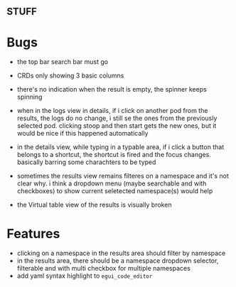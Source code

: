 ## STUFF

# Bugs

- the top bar search bar must go
- CRDs only showing 3 basic columns
- there's no indication when the result is empty, the spinner keeps spinning
- when in the logs view in details, if i click on another pod from the results, the logs do no change, i still se the ones from the previously selected pod. clicking stoop and then start gets the new ones, but it would be nice if this happened automatically
- in the details view, while typing in a typable area, if i click a button that belongs to a shortcut, the shortcut is fired and the focus changes. basically barring some charachters to be typed

- sometimes the results view remains filteres on a namespace and it's not clear why. i think a dropdown menu (maybe searchable and with checkboxes) to show current seletected namespace(s) would help

- the Virtual table view of the results is visually broken
  


# Features

- clicking on a namespace in the results area should filter by namespace 
- in the results area, there should be a namespace dropdown selector, filterable and with multi checkbox for multiple namespaces
- add yaml syntax highlight to `egui_code_editor`

